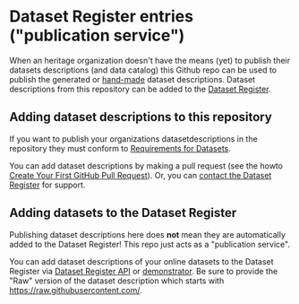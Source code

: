 # Dataset Register entries ("publication service")
When an heritage organization doesn't have the means (yet) to publish their datasets descriptions (and data catalog) this Github repo can be used to publish the generated or [hand-made](https://datasetregister.netwerkdigitaalerfgoed.nl/form.php) dataset descriptions. Dataset descriptions from this repository can be added to the [Dataset Register](https://datasetregister.netwerkdigitaalerfgoed.nl/).

## Adding dataset descriptions to this repository

If you want to publish your organizations datasetdescriptions in the repository they must conform to [Requirements for Datasets](https://netwerk-digitaal-erfgoed.github.io/requirements-datasets/). 

You can add dataset descriptions by making a pull request (see the howto [Create Your First GitHub Pull Request](https://www.better.dev/create-your-first-github-pull-request)).
Or, you can [contact the Dataset Register](https://datasetregister.netwerkdigitaalerfgoed.nl/contact.php) for support.

## Adding datasets to the Dataset Register

Publishing dataset descriptions here does **not** mean they are automatically added to the Dataset Register! This repo just acts as a "publication service".

You can add dataset descriptions of your online datasets to the Dataset Register via [Dataset Register API](https://datasetregister.netwerkdigitaalerfgoed.nl/apidoc.php) or [demonstrator](https://datasetregister.netwerkdigitaalerfgoed.nl/viaurl.php). Be sure to provide the "Raw" version of the dataset description which starts with https://raw.githubusercontent.com/.
